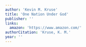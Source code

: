 ```yaml
---
author: 'Kevin M. Kruse'
title: 'One Nation Under God'
publisher: ''
links:
  amazon: 'https://www.amazon.com/'
authorCitation: 'Kruse, K. M.'
year: ''
---
```

